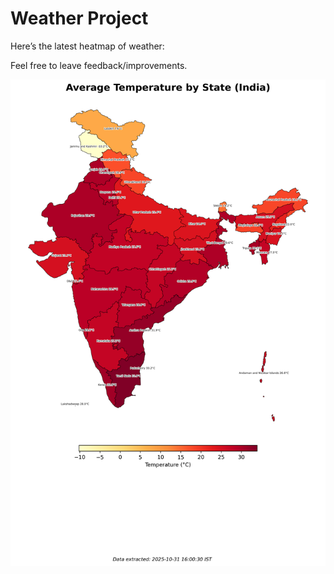 # Weather Project

Here’s the latest heatmap of weather:

Feel free to leave feedback/improvements.

![India Heatmap](docs/assets/india_heatmap.png?v=048FC8)
